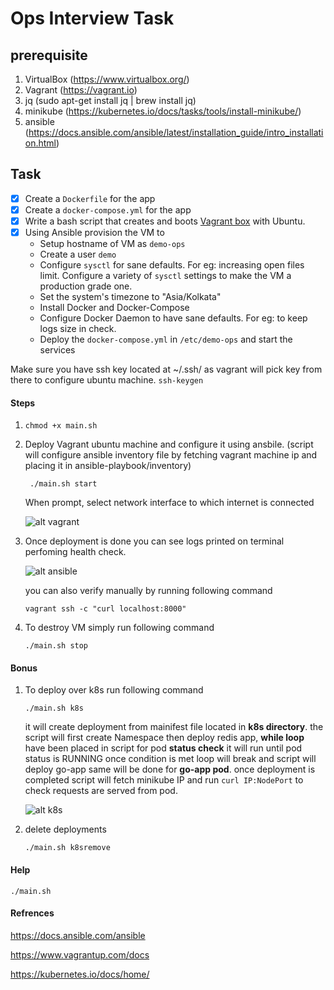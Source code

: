 #  Ops Interview Task

## prerequisite
1. VirtualBox (https://www.virtualbox.org/)
2. Vagrant (https://vagrant.io)
3. jq (sudo apt-get install jq | brew install jq)
4. minikube (https://kubernetes.io/docs/tasks/tools/install-minikube/)
5. ansible (https://docs.ansible.com/ansible/latest/installation_guide/intro_installation.html)

## Task
- [x] Create a `Dockerfile` for the app
- [x] Create a `docker-compose.yml` for the app 
- [x] Write a bash script that creates and boots [Vagrant box](https://vagrant.io) with Ubuntu.
- [x] Using Ansible provision the VM to
  * Setup hostname of VM as `demo-ops`
  * Create a user `demo`
  * Configure `sysctl` for sane defaults. For eg: increasing open files limit. Configure a variety of `sysctl` settings to make the VM a production grade one.
  * Set the system's timezone to "Asia/Kolkata"
  * Install Docker and Docker-Compose
  * Configure Docker Daemon to have sane defaults. For eg: to keep logs size in check.
  * Deploy the `docker-compose.yml` in `/etc/demo-ops` and start the services

Make sure you have ssh key located at ~/.ssh/ as vagrant will pick key from there to configure ubuntu machine.
``` ssh-keygen ```

#### Steps
1. ``` chmod +x main.sh ```
2. Deploy Vagrant ubuntu machine and configure it using ansbile. (script will configure ansible inventory file by fetching vagrant machine ip and placing it in ansible-playbook/inventory)

    ``` ./main.sh start```

    When prompt, select network interface to which internet is connected

    ![alt vagrant](https://github.com/Privet-mir/zerodha/blob/master/img/vagrant-deployment.png)

3. Once deployment is done you can see logs printed on terminal perfoming health check.

    ![alt ansible](https://github.com/Privet-mir/zerodha/blob/master/img/ansible-config-status.png)

   you can also verify manually by running following command

    ``` vagrant ssh -c "curl localhost:8000" ```

4. To destroy VM simply run following command

    ``` ./main.sh stop ```


#### Bonus
1. To deploy over k8s run following command

    ``` ./main.sh k8s  ```

    it will create deployment from mainifest file located in **k8s directory**. the script will first create Namespace then deploy redis app, **while loop** have been placed in script for pod **status check** it will run until pod status is RUNNING once condition is met loop will break and script will deploy go-app same will be done for **go-app pod**. once deployment is completed script will fetch minikube IP and run  ```curl IP:NodePort``` to check requests are served from pod.  

    ![alt k8s](https://github.com/Privet-mir/zerodha/blob/master/img/k8s-deployment.png)

2. delete deployments

    ``` ./main.sh k8sremove ```

#### Help
``` ./main.sh ```


#### Refrences
https://docs.ansible.com/ansible

https://www.vagrantup.com/docs

https://kubernetes.io/docs/home/

